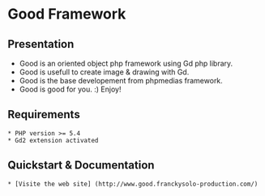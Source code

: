 Good Framework
===================

Presentation
------------

* Good is an oriented object php framework using Gd php library.
* Good is usefull to create image & drawing with Gd.
* Good is the base developement from phpmedias framework. 
* Good is good for you.  :) Enjoy!

Requirements
------------
	* PHP version >= 5.4
	* Gd2 extension activated
	
Quickstart & Documentation
--------------------------

	* [Visite the web site] (http://www.good.franckysolo-production.com/)